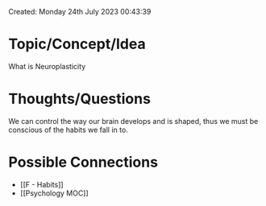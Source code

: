 ---
---

Created: Monday 24th July 2023 00:43:39

# Topic/Concept/Idea

What is Neuroplasticity

# Thoughts/Questions

 We can control the way our brain develops and is shaped, thus we must be conscious of the habits we fall in to.

# Possible Connections

- [[F - Habits]]
- [[Psychology MOC]]
